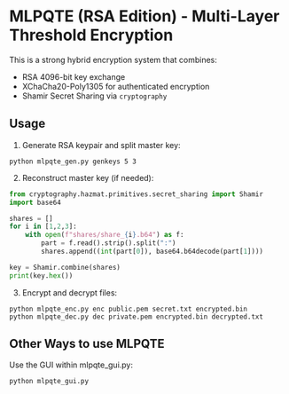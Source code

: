 # MLPQTE (RSA Edition) - Multi-Layer Threshold Encryption

This is a strong hybrid encryption system that combines:
- RSA 4096-bit key exchange
- XChaCha20-Poly1305 for authenticated encryption
- Shamir Secret Sharing via `cryptography`

## Usage

1. Generate RSA keypair and split master key:
```
python mlpqte_gen.py genkeys 5 3
```

2. Reconstruct master key (if needed):
```python
from cryptography.hazmat.primitives.secret_sharing import Shamir
import base64

shares = []
for i in [1,2,3]:
    with open(f"shares/share_{i}.b64") as f:
        part = f.read().strip().split(":")
        shares.append((int(part[0]), base64.b64decode(part[1])))

key = Shamir.combine(shares)
print(key.hex())
```

3. Encrypt and decrypt files:
```
python mlpqte_enc.py enc public.pem secret.txt encrypted.bin
python mlpqte_dec.py dec private.pem encrypted.bin decrypted.txt
```

## Other Ways to use MLPQTE

Use the GUI within mlpqte_gui.py:
```
python mlpqte_gui.py
```
